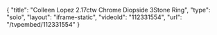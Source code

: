 {
    "title": "Colleen Lopez 2.17ctw Chrome Diopside 3Stone Ring",
    "type": "solo",
    "layout": "iframe-static",
    "videoId": "112331554",
    "url": "\/tvpembed\/112331554"
}